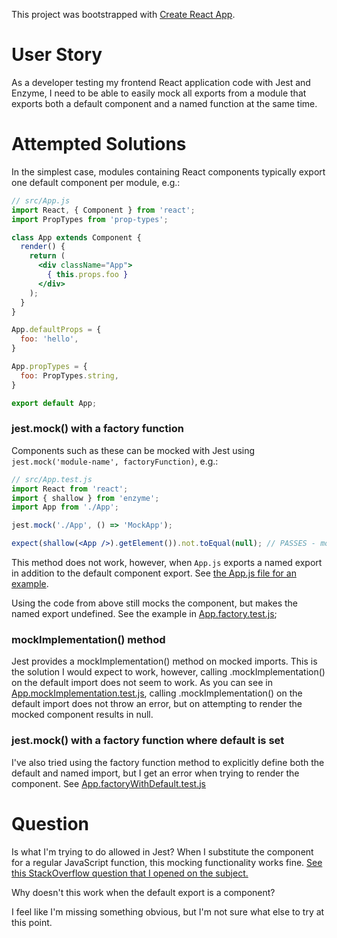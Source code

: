 This project was bootstrapped with [Create React App](https://github.com/facebookincubator/create-react-app).

# User Story

As a developer testing my frontend React application code with Jest and Enzyme, I need to be able to easily mock all exports from a module that exports both a default component and a named function at the same time.

# Attempted Solutions

In the simplest case, modules containing React components typically export one default component per module, e.g.:

```jsx
// src/App.js
import React, { Component } from 'react';
import PropTypes from 'prop-types';

class App extends Component {
  render() {
    return (
      <div className="App">
        { this.props.foo }
      </div>
    );
  }
}

App.defaultProps = {
  foo: 'hello',
}

App.propTypes = {
  foo: PropTypes.string,
}

export default App;
```

### jest.mock() with a factory function

Components such as these can be mocked with Jest using `jest.mock('module-name', factoryFunction)`, e.g.:

```jsx
// src/App.test.js
import React from 'react';
import { shallow } from 'enzyme';
import App from './App';

jest.mock('./App', () => 'MockApp');

expect(shallow(<App />).getElement()).not.toEqual(null); // PASSES - mock works correctly
```

This method does not work, however, when `App.js` exports a named export in addition to the default component export. See [the App.js file for an example](src/App.js).

Using the code from above still mocks the component, but makes the named export undefined. See the example in [App.factory.test.js](src/App.factory.test.js);

### mockImplementation() method

Jest provides a mockImplementation() method on mocked imports. This is the solution I would expect to work, however, calling .mockImplementation() on the default import does not seem to work. As you can see in [App.mockImplementation.test.js](src/App.mockImplementation.test.js), calling .mockImplementation() on the default import does not throw an error, but on attempting to render the mocked component results in null.

### jest.mock() with a factory function where default is set

I've also tried using the factory function method to explicitly define both the default and named import, but I get an error when trying to render the component. See [App.factoryWithDefault.test.js](src/App.factoryWithDefault.test.js)


# Question

Is what I'm trying to do allowed in Jest? When I substitute the component for a regular JavaScript function, this mocking functionality works fine. [See this StackOverflow question that I opened on the subject.](https://stackoverflow.com/questions/48797693/jest-mock-es6-module-with-both-default-and-named-export/48798114#48798114)

Why doesn't this work when the default export is a component?

I feel like I'm missing something obvious, but I'm not sure what else to try at this point.
